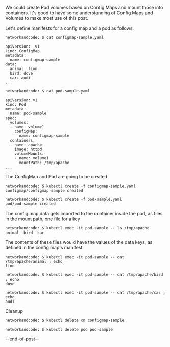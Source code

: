 We could create Pod volumes based on Config Maps and mount those into containers. It's good to have some understanding of Config Maps and Volumes to make most use of this post. 

Let's define manifests for a config map and a pod as follows. 

```
networkandcode: $ cat configmap-sample.yaml
---
apiVersion:  v1
kind: ConfigMap
metadata:
  name: configmap-sample
data:
  animal: lion
  bird: dove
  car: audi
...  

networkandcode: $ cat pod-sample.yaml
---
apiVersion: v1
kind: Pod
metadata:
  name: pod-sample
spec:
  volumes:
  - name: volume1
    configMap:
      name: configmap-sample
  containers:
  - name: apache
    image: httpd
    volumeMounts:
    - name: volume1
      mountPath: /tmp/apache
...
```

The ConfigMap and Pod are going to be created
```
networkandcode: $ kubectl create -f configmap-sample.yaml
configmap/configmap-sample created

networkandcode: $ kubectl create -f pod-sample.yaml
pod/pod-sample created
```

The config map data gets imported to the container inside the pod, as files in the mount path, one file for a key
```
networkandcode: $ kubectl exec -it pod-sample -- ls /tmp/apache
animal  bird  car
```

The contents of these files would have the values of the data keys, as defined in the config map's manifest
```
networkandcode: $ kubectl exec -it pod-sample -- cat /tmp/apache/animal ; echo
lion

networkandcode: $ kubectl exec -it pod-sample -- cat /tmp/apache/bird ; echo
dove

networkandcode: $ kubectl exec -it pod-sample -- cat /tmp/apache/car ; echo
audi
```

Cleanup
```
networkandcode: $ kubectl delete cm configmap-sample

networkandcode: $ kubectl delete pod pod-sample
```

--end-of-post--
